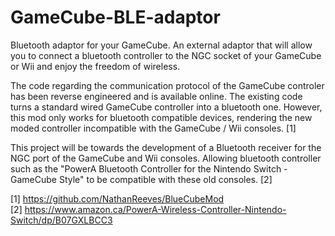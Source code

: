 # GameCube-BLE-adaptor
Bluetooth adaptor for your GameCube. An external adaptor that will allow you to connect a bluetooth controller to the NGC socket of your GameCube or Wii and enjoy the freedom of wireless. 

The code regarding the communication protocol of the GameCube controler has been reverse engineered and is available online. The existing code turns a standard wired GameCube controller into a bluetooth one. However, this mod only works for bluetooth compatible devices, rendering the new moded controller incompatible with the GameCube / Wii consoles. [1]

This project will be towards the development of a Bluetooth receiver for the NGC port of the GameCube and Wii consoles. Allowing bluetooth controller such as the "PowerA Bluetooth Controller for the Nintendo Switch - GameCube Style" to be compatible with these old consoles. [2]  

[1] https://github.com/NathanReeves/BlueCubeMod  
[2] https://www.amazon.ca/PowerA-Wireless-Controller-Nintendo-Switch/dp/B07GXLBCC3  
